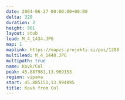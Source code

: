 ```yaml
---
date: 2004-06-27 00:00:00+00:00
delta: 320
duration: 2
height: 961
layout: stub
lead: M_4_1434.JPG
map: 1
maplink: https://mapzs.projekti.si/poi/1288
multilead: M_4_1448.JPG
multipath: true
name: Kovk/Col
peak: 45.887981,13.969153
region: vipava
start: 45.885151,13.994895
title: Kovk from Col
---
```

